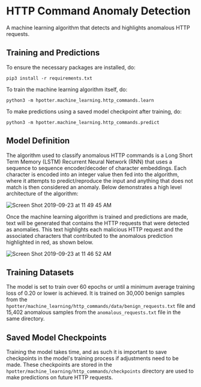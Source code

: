 # HTTP Command Anomaly Detection
A machine learning algorithm that detects and highlights anomalous HTTP requests. 
 

<!---[![Build Status](https://travis-ci.org/drsjb80/HPotter.svg?branch=master)](https://travis-ci.org/drsjb80/HPotter)---> 
## Training and Predictions
To ensure the necessary packages are installed, do:

    pip3 install -r requirements.txt 
 
To train the machine learning algorithm itself, do:

    python3 -m hpotter.machine_learning.http_commands.learn

To make predictions using a saved model checkpoint after training, do:

    python3 -m hpotter.machine_learning.http_commands.predict

## Model Definition
The algorithm used to classify anomalous HTTP commands is a Long Short Term Memory (LSTM) Recurrent Neural Network 
(RNN) that uses a sequence to sequence encoder/decoder of character embeddings. Each character is encoded into an 
integer value then fed into the algorithm, where it attempts to predict/reproduce the input and anything that
does not match is then considered an anomaly. Below demonstrates a high level architecture of the algorithm:

![Screen Shot 2019-09-23 at 11 49 45 AM](https://user-images.githubusercontent.com/32188816/65449483-52a9d300-ddf8-11e9-8af0-4d2840a9e167.png)
 
Once the machine learning algorithm is trained and predictions are made, text will be generated
that contains the HTTP requests that were detected as anomalies. This text highlights each malicious HTTP request
and the associated characters that contributed to the anomalous prediction highlighted in red, as shown below.
  
  
![Screen Shot 2019-09-23 at 11 46 52 AM](https://user-images.githubusercontent.com/32188816/65449319-f646b380-ddf7-11e9-9036-7ae2ff520b7e.png)

  
## Training Datasets
The model is set to train over 60 epochs or until a minimum average training loss of 0.20 or lower is 
achieved. It is trained on 30,000 benign samples from the `hpotter/machine_learning/http_commands/data/benign_requests.txt`
file and 15,402 anomalous samples from the `anomalous_requests.txt` file in the same directory.
  
## Saved Model Checkpoints
Training the model takes time, and as such it is important to save checkpoints in the model's training
process if adjustments need to be made. These checkpoints are stored in the `hpotter/machine_learning/http_commands/checkpoints`
directory are used to make predictions on future HTTP requests.
